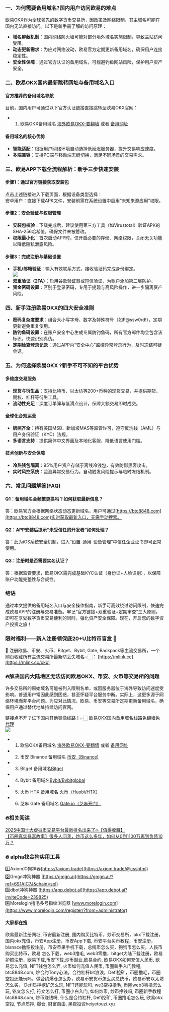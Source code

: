 ### 一、为何需要备用域名?国内用户访问欧易的难点  
欧易OKX作为全球领先的数字货币交易所，因政策及网络限制，其主域名可能在国内无法直接访问。以下是新手需了解的访问原理：  
- **域名屏蔽机制**：国内网络防火墙可能对部分境外域名实施限制，导致主站访问受阻。  
- **动态更新需求**：为应对网络波动，欧易官方定期更新备用域名，确保用户连接稳定性。  
- **安全性保障**：通过官方认证的备用域名，可规避钓鱼网站风险，保护用户资产安全。  

### 二、欧易OKX国内最新跳转网址与备用域名入口  
#### 官方推荐的备用域名导航  
目前，国内用户可通过以下官方认证链接直接跳转至欧易OKX官网：  
- 1. 欧易OKX备用域名 [海外欧易OKX-要翻墙](https://www.okx.com/join/74873351) 或者 [备用网址](https://www.oucnyi.net/zh-hans/join/74873351)  

#### 备用域名的核心优势  
- **智能适配**：根据用户网络环境自动选择低延迟服务器，提升交易响应速度。  
- **多端兼容**：支持PC端与移动端无缝切换，满足不同场景的交易需求。  

### 三、欧易APP下载全流程解析：新手三步快速安装  
#### 步骤1：通过官方链接获取安装包  
点击上述链接进入下载页面，根据设备类型选择：  
安卓用户：直接下载APK文件，安装前需在系统设置中启用“未知来源应用”权限。  

#### 步骤2：安全验证与权限管理  
- **安装包校验**：下载完成后，建议使用第三方工具（如Virustotal）验证APK的SHA-256哈希值，确保文件未被篡改。  
- **权限最小化**：首次启动APP时，仅开启必要的存储、网络权限，关闭无关功能以降低隐私泄露风险。  

#### 步骤3：完成注册与基础设置  
- **手机/邮箱验证**：输入有效联系方式，接收验证码完成身份绑定。  
[![](https://307e939.webp.li/20250622115839757.png)](https://btc8848.com/top-10-exchanges)  
- **双重验证（2FA）**：启用谷歌验证器或短信验证，为账户添加第二层防护。  
- **资金密码设置**：区别于登录密码，专用于提现与高风险操作，进一步隔离资产风险。  

### 四、新手注册欧易OKX的四大安全准则  
- **密码复杂度要求**：组合大小写字母、数字及特殊符号（如P@ssw0rd!），定期更新避免重复使用。  
- **防钓鱼码设置**：在账户安全中心生成专属防钓鱼码，所有官方邮件均会包含该标识，快速识别真伪。  
- **定期检查登录记录**：通过APP内“安全中心”监控异常登录行为，及时冻结可疑会话。  

### 五、为何选择欧易OKX ?新手不可不知的平台优势  
#### 多维度交易服务  
- **现货与衍生品**：支持比特币、以太坊等200+币种的现货交易，并提供期货、期权、杠杆等衍生工具。  
- **流动性充足**：深度订单簿与低滑点设计，保障大额交易即时成交。  

#### 全球化合规运营  
- **牌照齐全**：持有美国MSB、新加坡MAS等监管许可，遵守反洗钱（AML）与用户身份验证（KYC）法规。  
- **多语言支持**：提供简体中文界面及本地化客服，降低语言使用门槛。  

#### 技术创新与安全保障  
- **冷热钱包隔离**：95%用户资产存储于离线冷钱包，有效防御黑客攻击。  
- **实时风控系统**：监测异常交易行为，自动触发风险提示与临时冻结机制。  

### 六、常见问题解答(FAQ)  
#### Q1：备用域名会频繁更换吗？如何获取最新信息？  
答：欧易官方会根据网络状态动态更新域名，用户可通过[https://btc8848.com](https://btc8848.com)实时获取最新入口，无需手动搜索。  

#### Q2：APP安装后提示“未受信任的开发者”如何处理？  
答：此为iOS系统安全机制，进入“设置-通用-设备管理”中信任企业证书即可正常使用。  

#### Q3：注册时是否需要实名认证？  
答：根据监管要求，欧易OKX需完成基础KYC认证（身份证+人脸识别），以保障账户功能完整性与合规性。  

### 结语  
通过本文提供的备用域名入口与安全操作指南，新手可高效绕过访问限制，快速完成欧易APP的注册与交易准备。牢记“官方链接+双重验证+定期审查”三大原则，即可在享受数字货币交易便利的同时，强化资产安全保障。现在，开启您的数字资产投资之旅！  

### 限时福利——新人注册领保底20+U比特币盲盒 🎁  
🎁 注册欧易、币安、火币、Bitget、Bybit, Gate, Backpack等主流交易所，一个网页收藏所有主流交易所最新防丢失域名👉🏻： [https://mlink.cc](https://mlink.cc/okx)  

### 🔥解决国内大陆地区无法访问欧易OKX、币安、火币等交易所的问题  
许多交易所的原始域名可能被列入限制名单，或因服务器位于海外导致访问速度受影响。普通用户常因此感到困惑，甚至怀疑平台服务中断。实际上，这更多源于网络环境而非平台问题。为应对此情况，欧易、币安等交易所定期更新备用域名，确保用户通过替代地址持续访问官网。  

链接点不开？试下国内其他镜像线路！👉🏻 [欧易OKX国内备用域名线路免翻墙免代理](https://vlink.cc/okxcn)  
[![](https://307e939.webp.li/20250812124552161.png)](https://vlink.cc/okxcn)  

- 1. 欧易OKX备用域名 [海外欧易OKX-要翻墙](https://www.okx.com/join/74873351) 或者 [备用网址](https://www.oucnyi.net/zh-hans/join/74873351)  
- 2. 币安 Binance 备用域名 [币安（Binance)](https://accounts.binance.com/zh-CN/register?ref=36457687)  
- 3. Bitget 备用域名[Bitget](https://www.bitget.com/zh-CN/referral/register?from=referral&clacCode=VRNEYUTR)  
- 4. Bybit 备用域名[Bybit/Bybitglobal](https://www.bybitglobal.com/zh-MY/invite/?ref=VMKORMM)  
- 5. 火币 HTX 备用域名 [火币（Huobi/HTX）](https://www.htx.com/invite/zh-cn/1f?invite_code=whf45223)  
- 6. 芝麻 Gate 备用域名 [Gate.io（芝麻开门）](https://www.gate.io/zh/signup?ref_type=103&ref=A1ERAQ)  

### 🔥相关阅读  
[2025中国十大虚拟币交易平台最新排名出来了🔥【值得收藏】](https://btc8848.com/top-10-exchanges/)  
[【币圈真实暴富故事】很多人问我，炒币这么多年，如何从0到1100万再到负债10万？](https://heiyetouzi.xyz/biquanstory001/)  

### 🔥 alpha找金狗实用工具  
1️⃣Axiom冲狗神器[https://axiom.trade](https://axiom.trade/@csshtml)  
2️⃣Gmgn冲狗神器 [https://gmgn.ai](https://gmgn.ai/?ref=6S1AIC7J&chain=sol)  
3️⃣dbot冲狗神器 [https://app.debot.ai](https://app.debot.ai?inviteCode=239825)  
4️⃣Morelogin撸毛多号指纹浏览器 [www.morelogin.com](https://www.morelogin.com/register/?from=administrator)  

#### 大家都在搜  
欧易最新注册网址, 币安最新注册, 国内购买比特币，炒币交易所，okx下载注册，国内okx充值，币安App注册，币安App下载, 币安平台买币教程，币安注册，bianace撸空投注册，币安苹果手机下载，总统币怎么买，狗狗币怎么买，人民币购买比特币，欧易 怎么下载，web3撸毛, web3零撸，bitget大陆下载注册，欧易护照注册，欧易下载,币安下载,炒币副业,欧易合约, 欧易OKX如何充值人民币, 欧易怎么充值, NFT钱包怎么弄, 火币如何充值人民币, 币圈新手入门教程, btc8848.com, 炒合约Tony心法，合约杠杆bit浪浪，Defi挖矿，币圈撸毛，币圈空投还能玩吗，做合约爆仓怎么办，欧易币安货币怎么买总统币，欧易币安以太坊怎么买， Defi质押挖矿怎么玩, NFT还能玩吗, we3空投撸毛, 币圈web3零撸怎么玩, 铭文怎么打, 符文怎么打, 币圈小白入门, 如何炒币, 炒币挣钱吗, 币圈新手教程btc8848.com, 炒币赚钱吗, 什么是合约杠杆, Defi挖矿, 币圈撸毛怎么玩, 欧易okx空投, 节点质押, 爆仓, 财富自由, 黑夜投资heiyetouzi.xyz